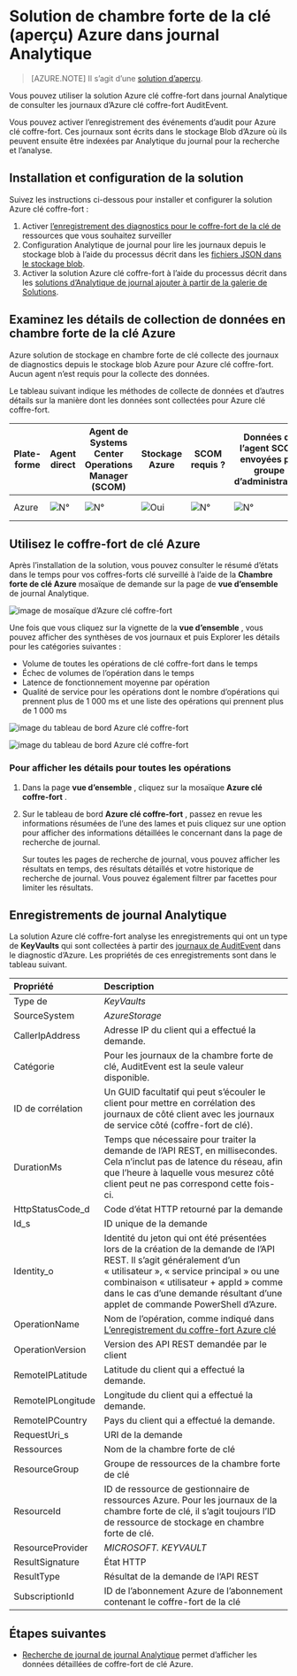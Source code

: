 <properties
    pageTitle="Azure solution clé coffre-fort dans journal Analytique | Microsoft Azure"
    description="Vous pouvez utiliser la solution Azure clé coffre-fort dans journal Analytique de consulter les journaux de la chambre forte de clé Azure."
    services="log-analytics"
    documentationCenter=""
    authors="richrundmsft"
    manager="jochan"
    editor=""/>

<tags
    ms.service="log-analytics"
    ms.workload="na"
    ms.tgt_pltfrm="na"
    ms.devlang="na"
    ms.topic="article"
    ms.date="07/12/2016"
    ms.author="richrund"/>

# <a name="azure-key-vault-preview-solution-in-log-analytics"></a>Solution de chambre forte de la clé (aperçu) Azure dans journal Analytique

>[AZURE.NOTE] Il s’agit d’une [solution d’aperçu](log-analytics-add-solutions.md#log-analytics-preview-solutions-and-features).

Vous pouvez utiliser la solution Azure clé coffre-fort dans journal Analytique de consulter les journaux d’Azure clé coffre-fort AuditEvent.

Vous pouvez activer l’enregistrement des événements d’audit pour Azure clé coffre-fort. Ces journaux sont écrits dans le stockage Blob d’Azure où ils peuvent ensuite être indexées par Analytique du journal pour la recherche et l’analyse.

## <a name="install-and-configure-the-solution"></a>Installation et configuration de la solution

Suivez les instructions ci-dessous pour installer et configurer la solution Azure clé coffre-fort :

1.  Activer [l’enregistrement des diagnostics pour le coffre-fort de la clé de](../key-vault/key-vault-logging.md) ressources que vous souhaitez surveiller
2.  Configuration Analytique de journal pour lire les journaux depuis le stockage blob à l’aide du processus décrit dans les [fichiers JSON dans le stockage blob](../log-analytics/log-analytics-azure-storage-json.md).
3.  Activer la solution Azure clé coffre-fort à l’aide du processus décrit dans les [solutions d’Analytique de journal ajouter à partir de la galerie de Solutions](log-analytics-add-solutions.md).  

## <a name="review-azure-key-vault-data-collection-details"></a>Examinez les détails de collection de données en chambre forte de la clé Azure

Azure solution de stockage en chambre forte de clé collecte des journaux de diagnostics depuis le stockage blob Azure pour Azure clé coffre-fort.
Aucun agent n’est requis pour la collecte des données.

Le tableau suivant indique les méthodes de collecte de données et d’autres détails sur la manière dont les données sont collectées pour Azure clé coffre-fort.

| Plate-forme | Agent direct | Agent de Systems Center Operations Manager (SCOM) | Stockage Azure | SCOM requis ? | Données de l’agent SCOM envoyées par groupe d’administration | Fréquence de collection |
|---|---|---|---|---|---|---|
|Azure|![N°](./media/log-analytics-azure-keyvault/oms-bullet-red.png)|![N°](./media/log-analytics-azure-keyvault/oms-bullet-red.png)|![Oui](./media/log-analytics-azure-keyvault/oms-bullet-green.png)|            ![N°](./media/log-analytics-azure-keyvault/oms-bullet-red.png)|![N°](./media/log-analytics-azure-keyvault/oms-bullet-red.png)| 10 minutes|

## <a name="use-azure-key-vault"></a>Utilisez le coffre-fort de clé Azure

Après l’installation de la solution, vous pouvez consulter le résumé d’états dans le temps pour vos coffres-forts clé surveillé à l’aide de la **Chambre forte de clé Azure** mosaïque de demande sur la page de **vue d’ensemble** de journal Analytique.

![image de mosaïque d’Azure clé coffre-fort](./media/log-analytics-azure-keyvault/log-analytics-keyvault-tile.png)

Une fois que vous cliquez sur la vignette de la **vue d’ensemble** , vous pouvez afficher des synthèses de vos journaux et puis Explorer les détails pour les catégories suivantes :

- Volume de toutes les opérations de clé coffre-fort dans le temps
- Échec de volumes de l’opération dans le temps
- Latence de fonctionnement moyenne par opération
- Qualité de service pour les opérations dont le nombre d’opérations qui prennent plus de 1 000 ms et une liste des opérations qui prennent plus de 1 000 ms

![image du tableau de bord Azure clé coffre-fort](./media/log-analytics-azure-keyvault/log-analytics-keyvault01.png)

![image du tableau de bord Azure clé coffre-fort](./media/log-analytics-azure-keyvault/log-analytics-keyvault02.png)

### <a name="to-view-details-for-any-operation"></a>Pour afficher les détails pour toutes les opérations

1. Dans la page **vue d’ensemble** , cliquez sur la mosaïque **Azure clé coffre-fort** .
2. Sur le tableau de bord **Azure clé coffre-fort** , passez en revue les informations résumées de l’une des lames et puis cliquez sur une option pour afficher des informations détaillées le concernant dans la page de recherche de journal.

    Sur toutes les pages de recherche de journal, vous pouvez afficher les résultats en temps, des résultats détaillés et votre historique de recherche de journal. Vous pouvez également filtrer par facettes pour limiter les résultats.

## <a name="log-analytics-records"></a>Enregistrements de journal Analytique

La solution Azure clé coffre-fort analyse les enregistrements qui ont un type de **KeyVaults** qui sont collectées à partir des [journaux de AuditEvent](../key-vault/key-vault-logging.md) dans le diagnostic d’Azure.  Les propriétés de ces enregistrements sont dans le tableau suivant.  

| Propriété | Description |
|:--|:--|
| Type de | *KeyVaults* |
| SourceSystem | *AzureStorage* |
| CallerIpAddress | Adresse IP du client qui a effectué la demande. |
| Catégorie      | Pour les journaux de la chambre forte de clé, AuditEvent est la seule valeur disponible.|
| ID de corrélation | Un GUID facultatif qui peut s’écouler le client pour mettre en corrélation des journaux de côté client avec les journaux de service côté (coffre-fort de clé). |
| DurationMs | Temps que nécessaire pour traiter la demande de l’API REST, en millisecondes. Cela n’inclut pas de latence du réseau, afin que l’heure à laquelle vous mesurez côté client peut ne pas correspond cette fois-ci. |
| HttpStatusCode_d | Code d’état HTTP retourné par la demande |
| Id_s       | ID unique de la demande |
| Identity_o | Identité du jeton qui ont été présentées lors de la création de la demande de l’API REST. Il s’agit généralement d’un « utilisateur », « service principal » ou une combinaison « utilisateur + appId » comme dans le cas d’une demande résultant d’une applet de commande PowerShell d’Azure. |
| OperationName      | Nom de l’opération, comme indiqué dans [L’enregistrement du coffre-fort Azure clé](../key-vault/key-vault-logging.md)|
| OperationVersion      | Version des API REST demandée par le client|
| RemoteIPLatitude | Latitude du client qui a effectué la demande. |
| RemoteIPLongitude | Longitude du client qui a effectué la demande. |
| RemoteIPCountry | Pays du client qui a effectué la demande.  |
| RequestUri_s | URI de la demande |
| Ressources   | Nom de la chambre forte de clé |
| ResourceGroup | Groupe de ressources de la chambre forte de clé |
| ResourceId | ID de ressource de gestionnaire de ressources Azure. Pour les journaux de la chambre forte de clé, il s’agit toujours l’ID de ressource de stockage en chambre forte de clé. |
| ResourceProvider | *MICROSOFT. KEYVAULT* |
| ResultSignature  | État HTTP|
| ResultType      | Résultat de la demande de l’API REST|
| SubscriptionId | ID de l’abonnement Azure de l’abonnement contenant le coffre-fort de la clé |


## <a name="next-steps"></a>Étapes suivantes

- [Recherche de journal de journal Analytique](log-analytics-log-searches.md) permet d’afficher les données détaillées de coffre-fort de clé Azure.
